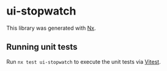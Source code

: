 # ui-stopwatch

This library was generated with [Nx](https://nx.dev).

## Running unit tests

Run `nx test ui-stopwatch` to execute the unit tests via [Vitest](https://vitest.dev/).
